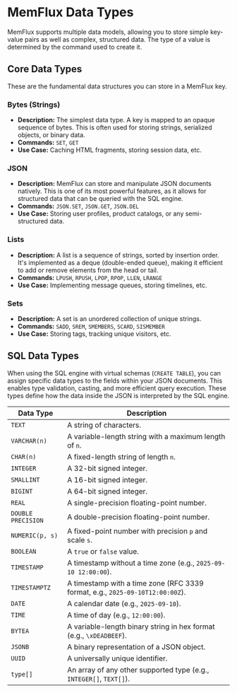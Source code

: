 # MemFlux Data Types

MemFlux supports multiple data models, allowing you to store simple key-value pairs as well as complex, structured data. The type of a value is determined by the command used to create it.

## Core Data Types

These are the fundamental data structures you can store in a MemFlux key.

### Bytes (Strings)

-   **Description:** The simplest data type. A key is mapped to an opaque sequence of bytes. This is often used for storing strings, serialized objects, or binary data.
-   **Commands:** `SET`, `GET`
-   **Use Case:** Caching HTML fragments, storing session data, etc.

### JSON

-   **Description:** MemFlux can store and manipulate JSON documents natively. This is one of its most powerful features, as it allows for structured data that can be queried with the SQL engine.
-   **Commands:** `JSON.SET`, `JSON.GET`, `JSON.DEL`
-   **Use Case:** Storing user profiles, product catalogs, or any semi-structured data.

### Lists

-   **Description:** A list is a sequence of strings, sorted by insertion order. It's implemented as a deque (double-ended queue), making it efficient to add or remove elements from the head or tail.
-   **Commands:** `LPUSH`, `RPUSH`, `LPOP`, `RPOP`, `LLEN`, `LRANGE`
-   **Use Case:** Implementing message queues, storing timelines, etc.

### Sets

-   **Description:** A set is an unordered collection of unique strings.
-   **Commands:** `SADD`, `SREM`, `SMEMBERS`, `SCARD`, `SISMEMBER`
-   **Use Case:** Storing tags, tracking unique visitors, etc.

## SQL Data Types

When using the SQL engine with virtual schemas (`CREATE TABLE`), you can assign specific data types to the fields within your JSON documents. This enables type validation, casting, and more efficient query execution. These types define how the data inside the JSON is interpreted by the SQL engine.

| Data Type | Description |
|---|---|
| `TEXT` | A string of characters. |
| `VARCHAR(n)` | A variable-length string with a maximum length of `n`. |
| `CHAR(n)` | A fixed-length string of length `n`. |
| `INTEGER` | A 32-bit signed integer. |
| `SMALLINT` | A 16-bit signed integer. |
| `BIGINT` | A 64-bit signed integer. |
| `REAL` | A single-precision floating-point number. |
| `DOUBLE PRECISION`| A double-precision floating-point number. |
| `NUMERIC(p, s)` | A fixed-point number with precision `p` and scale `s`. |
| `BOOLEAN` | A `true` or `false` value. |
| `TIMESTAMP` | A timestamp without a time zone (e.g., `2025-09-10 12:00:00`). |
| `TIMESTAMPTZ` | A timestamp with a time zone (RFC 3339 format, e.g., `2025-09-10T12:00:00Z`). |
| `DATE` | A calendar date (e.g., `2025-09-10`). |
| `TIME` | A time of day (e.g., `12:00:00`). |
| `BYTEA` | A variable-length binary string in hex format (e.g., `\xDEADBEEF`). |
| `JSONB` | A binary representation of a JSON object. |
| `UUID` | A universally unique identifier. |
| `type[]` | An array of any other supported type (e.g., `INTEGER[]`, `TEXT[]`). |
